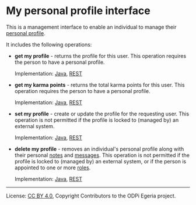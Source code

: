 <!-- SPDX-License-Identifier: CC-BY-4.0 -->
<!-- Copyright Contributors to the ODPi Egeria project. -->

# My personal profile interface

This is a management interface to enable an individual to manage their
[personal profile](../../../docs/concepts/personal-profile.md).

It includes the following operations:

* **get my profile** - returns the profile for this user.
This operation requires the person to have a personal profile.
  
  Implementation: 
  [Java](../../../community-profile-client/docs/user/retrieving-my-personal-profile-with-java.md), 
  [REST](../../../community-profile-server/docs/user/retrieving-my-personal-profile-with-rest.md)

* **get my karma points** - returns the total karma points for this user.
This operation requires the person to have a personal profile.
  
  Implementation: 
  [Java](../../../community-profile-client/docs/user/retrieving-my-karma-points-with-java.md), 
  [REST](../../../community-profile-server/docs/user/retrieving-my-karma-points-with-rest.md)

* **set my profile** - create or update the profile for the requesting user. 
This operation is not permitted if the profile is locked to (managed by) an
external system.
  
  Implementation: 
  [Java](../../../community-profile-client/docs/user/retrieving-my-personal-roles-with-java.md), 
  [REST](../../../community-profile-server/docs/user/retrieving-my-personal-roles-with-rest.md)

* **delete my profile** - removes an individual's personal profile along with their personal
[notes](../../../docs/concepts/personal-notes.md) and
[messages](../../../docs/concepts/personal-message.md).
This operation is not permitted if the profile is locked to (managed by) an
external system, or if the person is appointed to one or more
[roles](../../../docs/concepts/personal-roles.md). 
  
  Implementation: 
  [Java](../../../community-profile-client/docs/user/retrieving-my-personal-roles-with-java.md), 
  [REST](../../../community-profile-server/docs/user/retrieving-my-personal-roles-with-rest.md)

----
License: [CC BY 4.0](https://creativecommons.org/licenses/by/4.0/),
Copyright Contributors to the ODPi Egeria project.